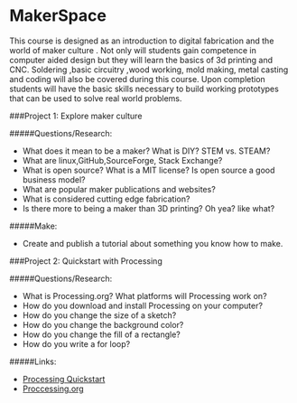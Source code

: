 MakerSpace
====
This course is designed as an introduction to digital fabrication and the world of maker culture .  Not only will students gain competence in  computer aided design but they will learn the basics of 3d printing and CNC.  Soldering ,basic circuitry ,wood working, mold making, metal casting and coding will also be covered during this course.  Upon completion students will  have the basic skills necessary to build working prototypes that can be used to solve real world problems.

###Project 1: Explore maker culture

#####Questions/Research:

* What does it mean to be a maker? What is DIY? STEM vs. STEAM?
* What are linux,GitHub,SourceForge, Stack Exchange?
* What is open source? What is a MIT license? Is open source a good business model?
* What are popular maker publications and websites?
* What  is considered cutting edge fabrication?
* Is there more to being a maker than 3D printing? Oh yea? like what?

#####Make:

* Create and publish a tutorial about something you know how to make.

###Project 2: Quickstart with Processing 

#####Questions/Research:

* What is Processing.org? What platforms will Processing work on?
* How do you download and install Processing on your computer?
* How do you change the size of a sketch?
* How do you change the background color?
* How do you change the fill of a rectangle?
* How do you write a for loop?

#####Links:

* [Processing Quickstart](https://github.com/mrmittag/Makerspace/tree/master/Tutorials/proccessing_quickstart)
* [Proccessing.org](http://www.openprocessing.org/)



